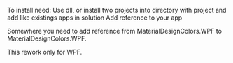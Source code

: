 To install need:
Use dll, or install two projects into directory with project and add like existings apps in solution
Add reference to your app

Somewhere you need to add reference from MaterialDesignColors.WPF to MaterialDesignColors.WPF.

This rework only for WPF.